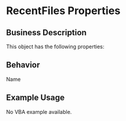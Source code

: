 # RecentFiles Properties

## Business Description
This object has the following properties:

## Behavior
Name

## Example Usage
No VBA example available.